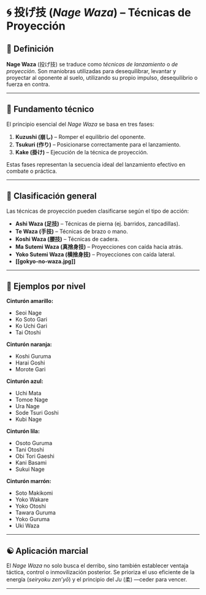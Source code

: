 
# 🌀 投げ技 (*Nage Waza*) – Técnicas de Proyección

## 📖 Definición

**Nage Waza** (投げ技) se traduce como *técnicas de lanzamiento* o *de proyección*. Son maniobras utilizadas para desequilibrar, levantar y proyectar al oponente al suelo, utilizando su propio impulso, desequilibrio o fuerza en contra.

---

## 🧠 Fundamento técnico

El principio esencial del *Nage Waza* se basa en tres fases:

1. **Kuzushi (崩し)** – Romper el equilibrio del oponente.
2. **Tsukuri (作り)** – Posicionarse correctamente para el lanzamiento.
3. **Kake (掛け)** – Ejecución de la técnica de proyección.

Estas fases representan la secuencia ideal del lanzamiento efectivo en combate o práctica.

---

## 📌 Clasificación general

Las técnicas de proyección pueden clasificarse según el tipo de acción:

- **Ashi Waza (足技)** – Técnicas de pierna (ej. barridos, zancadillas).
- **Te Waza (手技)** – Técnicas de brazo o mano.
- **Koshi Waza (腰技)** – Técnicas de cadera.
- **Ma Sutemi Waza (真捨身技)** – Proyecciones con caída hacia atrás.
- **Yoko Sutemi Waza (横捨身技)** – Proyecciones con caída lateral.
- **[[gokyo-no-waza.jpg]]**

---

## 🧾 Ejemplos por nivel

**Cinturón amarillo:**
- Seoi Nage
- Ko Soto Gari
- Ko Uchi Gari
- Tai Otoshi

**Cinturón naranja:**
- Koshi Guruma
- Harai Goshi
- Morote Gari

**Cinturón azul:**
- Uchi Mata
- Tomoe Nage
- Ura Nage
- Sode Tsuri Goshi
- Kubi Nage

**Cinturón lila:**
- Osoto Guruma
- Tani Otoshi
- Obi Tori Gaeshi
- Kani Basami
- Sukui Nage

**Cinturón marrón:**
- Soto Makikomi
- Yoko Wakare
- Yoko Otoshi
- Tawara Guruma
- Yoko Guruma
- Uki Waza

---

## ☯️ Aplicación marcial

El *Nage Waza* no solo busca el derribo, sino también establecer ventaja táctica, control o inmovilización posterior. Se prioriza el uso eficiente de la energía (*seiryoku zen’yō*) y el principio del *Ju* (柔) —ceder para vencer.

---

